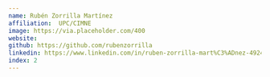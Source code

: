 ```yaml
---
name: Rubén Zorrilla Martínez
affiliation:  UPC/CIMNE
image: https://via.placeholder.com/400
website:
github: https://github.com/rubenzorrilla
linkedin: https://www.linkedin.com/in/ruben-zorrilla-mart%C3%ADnez-49248251/
index: 2
---
```

